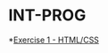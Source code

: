 # INT-PROG 
*[Exercise 1 - HTML/CSS](https://drive.google.com/drive/folders/1KoZj4kEB_mMgE3f3-opu56Tw-R6yHaRS?usp=drive_link)

